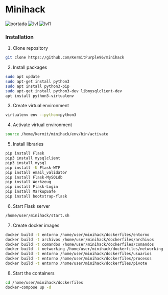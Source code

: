 
# Minihack

![portada](https://github.com/KermitPurple96/minihack/assets/103221169/1a4c81e6-686b-4695-b3bb-3ea39dd22fb4)
![lvl](https://github.com/KermitPurple96/minihack/assets/103221169/79676d56-df46-40e2-aacf-73836b3a3ca8)
![lvl1](https://github.com/KermitPurple96/minihack/assets/103221169/79f52a22-c009-423a-b018-9d270b2aa9f4)


### Installation
1. Clone repository
```sh
git clone https://github.com/KermitPurple96/minihack
```
2. Install packages
```sh
sudo apt update
sudo apt-get install python3
sudo apt install python3-pip
sudo apt-get install python3-dev libmysqlclient-dev
apt install python3-virtualenv
```

3. Create virtual environment 
```sh
virtualenv env --python=python3
```

4. Activate virtual environment 
```sh
source /home/kermit/minihack/env/bin/activate
```

5. Install libraries
```sh
pip install Flask
pip3 install mysqlclient
pip3 install mysql
pip install -U Flask-WTF
pip install email_validator
pip install Flask-MySQLdb
pip install Werkzeug
pip install Flask-Login
pip install MarkupSafe
pip install bootstrap-flask
```
6. Start Flask server
```sh
/home/user/minihack/start.sh
```

7. Create docker images
```sh
docker build -t entorno /home/user/minihack/dockerfiles/entorno
docker build -t archivos /home/user/minihack/dockerfiles/archivos
docker build -t comandos /home/user/minihack/dockerfiles/comandos
docker build -t networking /home/user/minihack/dockerfiles/networking
docker build -t entorno /home/user/minihack/dockerfiles/usuarios
docker build -t entorno /home/user/minihack/dockerfiles/procesos
docker build -t entorno /home/user/minihack/dockerfiles/pivote
```
8. Start the containers
```sh
cd /home/user/minihack/dockerfiles
docker-compose up -d
```
